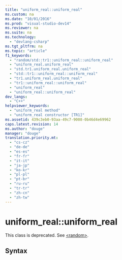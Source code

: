 ```yaml
---
title: "uniform_real::uniform_real"
ms.custom: na
ms.date: "10/01/2016"
ms.prod: "visual-studio-dev14"
ms.reviewer: na
ms.suite: na
ms.technology: 
  - "devlang-csharp"
ms.tgt_pltfrm: na
ms.topic: "article"
f1_keywords: 
  - "random/std::tr1::uniform_real::uniform_real"
  - "uniform_real.uniform_real"
  - "std.tr1.uniform_real.uniform_real"
  - "std::tr1::uniform_real::uniform_real"
  - "tr1.uniform_real.uniform_real"
  - "tr1::uniform_real::uniform_real"
  - "uniform_real"
  - "uniform_real::uniform_real"
dev_langs: 
  - "C++"
helpviewer_keywords: 
  - "uniform_real method"
  - "uniform_real constructor [TR1]"
ms.assetid: 439c3eb0-93aa-49c7-9008-0b46d4e69962
caps.latest.revision: 14
ms.author: "douge"
manager: "douge"
translation.priority.mt: 
  - "cs-cz"
  - "de-de"
  - "es-es"
  - "fr-fr"
  - "it-it"
  - "ja-jp"
  - "ko-kr"
  - "pl-pl"
  - "pt-br"
  - "ru-ru"
  - "tr-tr"
  - "zh-cn"
  - "zh-tw"
---
```

# uniform_real::uniform_real
This class is deprecated. See [\<random>](../Topic/%3Crandom%3E.md).  
  
## Syntax
